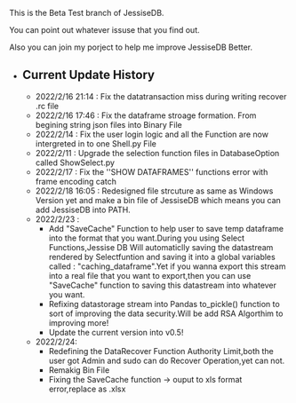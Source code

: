 This is the Beta Test branch of JessiseDB.

You can point out whatever issuse that you find out.

Also you can join my porject to help me improve JessiseDB Better.

- Current Update History
  ----------------------

  - 2022/2/16  21:14 : Fix the datatransaction miss during writing recover .rc file
  - 2022/2/16 17:46 : Fix the dataframe stroage formation. From begining string json files into Binary File
  - 2022/2/14 : Fix the user login logic and all the Function are now intergreted in to one Shell.py File
  - 2022/2/11 : Upgrade the selection function files in DatabaseOption called ShowSelect.py
  - 2022/2/17 : Fix the ''SHOW DATAFRAMES'' functions error with frame encoding catch
  - 2022/2/18 16:05 : Redesigned file strcuture as same as Windows Version yet and make a bin file of JessiseDB which means you can add JessiseDB into PATH.
  - 2022/2/23 :
    - Add "SaveCache" Function to help user to save temp dataframe into the format that you want.During you using Select Functions,Jessise DB Will automaticlly saving the datastream rendered by Selectfuntion and saving it into a global variables called : "caching_dataframe".Yet if you wanna export this stream into a real file that you want to export,then you can use "SaveCache" function to saving this datastream into whatever you want.
    - Refixing datastorage stream into Pandas to_pickle() function to sort of improving the data security.Will be add RSA Algorthim to improving more!
    - Update the current version into v0.5!
  - 2022/2/24:
    - Redefining the DataRecover Function Authority Limit,both the user got Admin and sudo can do Recover Operation,yet can not.
    - Remakig Bin File
    - Fixing the SaveCache function -> ouput to xls format error,replace as .xlsx

